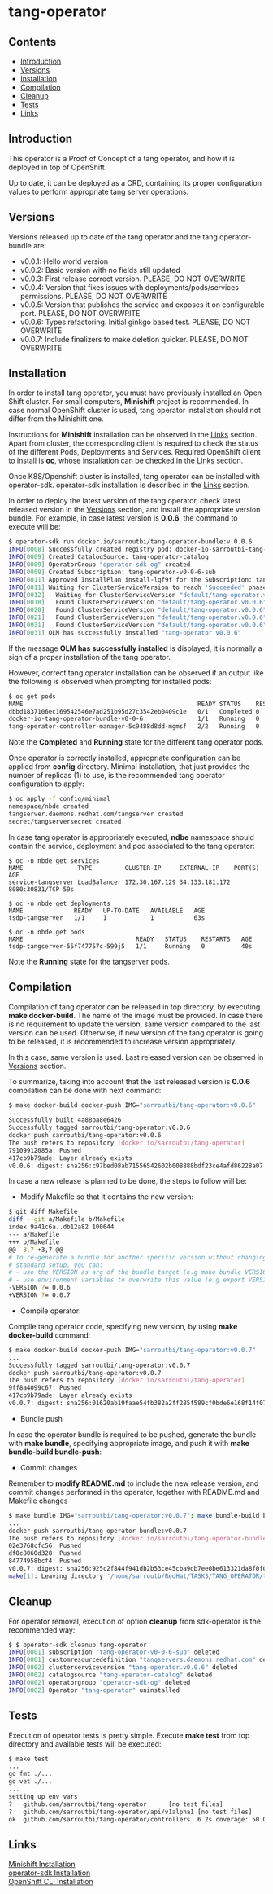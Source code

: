 # tang-operator

## Contents

- [Introduction](#specification)
- [Versions](#versions)
- [Installation](#installation)
- [Compilation](#compilation)
- [Cleanup](#cleanup)
- [Tests](#tests)
- [Links](#links)

## Introduction

This operator is a Proof of Concept of a tang operator,
and how it is deployed in top of OpenShift.

Up to date, it can be deployed as a CRD, containing its proper
configuration values to perform appropriate tang server operations.

## Versions

Versions released up to date of the tang operator and the
tang operator-bundle are:

- v0.0.1: Hello world version
- v0.0.2: Basic version with no fields still updated
- v0.0.3: First release correct version. PLEASE, DO NOT OVERWRITE
- v0.0.4: Version that fixes issues with deployments/pods/services permissions.
          PLEASE, DO NOT OVERWRITE
- v0.0.5: Version that publishes the service and exposes it on configurable port.
          PLEASE, DO NOT OVERWRITE
- v0.0.6: Types refactoring. Initial ginkgo based test.
          PLEASE, DO NOT OVERWRITE
- v0.0.7: Include finalizers to make deletion quicker.
          PLEASE, DO NOT OVERWRITE

## Installation

In order to install tang operator, you must have previously installed
an Open Shift cluster. For small computers, **Minishift** project
is recommended. In case normal OpenShift cluster is used, tang operator
installation should not differ from the Minishift one.

Instructions for **Minishift** installation can be observed
in the [Links](#links) section.
Apart from cluster, the corresponding client is required to check
the status of the different Pods, Deployments and Services. Required
OpenShift client to install is **oc**, whose installation can be
checked in the [Links](#links) section.

Once K8S/Openshift cluster is installed, tang operator can be installed
with operator-sdk.
operator-sdk installation is described in the [Links](#links) section.

In order to deploy the latest version of the tang operator, check latest released
version in the [Versions](#versions) section, and install the appropriate version
bundle. For example, in case latest version is **0.0.6**, the command to execute
will be:

```bash
$ operator-sdk run docker.io/sarroutbi/tang-operator-bundle:v.0.0.6
INFO[0008] Successfully created registry pod: docker-io-sarroutbi-tang-operator-bundle-v0-0-6
INFO[0009] Created CatalogSource: tang-operator-catalog
INFO[0009] OperatorGroup "operator-sdk-og" created
INFO[0009] Created Subscription: tang-operator-v0-0-6-sub
INFO[0011] Approved InstallPlan install-lqf9f for the Subscription: tang-operator-v0-0-6-sub
INFO[0011] Waiting for ClusterServiceVersion to reach 'Succeeded' phase
INFO[0012]   Waiting for ClusterServiceVersion "default/tang-operator.v0.0.6"
INFO[0018]   Found ClusterServiceVersion "default/tang-operator.v0.0.6" phase: Pending
INFO[0020]   Found ClusterServiceVersion "default/tang-operator.v0.0.6" phase: InstallReady
INFO[0021]   Found ClusterServiceVersion "default/tang-operator.v0.0.6" phase: Installing
INFO[0031]   Found ClusterServiceVersion "default/tang-operator.v0.0.6" phase: Succeeded
INFO[0031] OLM has successfully installed "tang-operator.v0.0.6"
```

If the message **OLM has successfully installed** is displayed, it is normally a
sign of a proper installation of the tang operator.

However, correct tang operator installation can be observed if an output like
the following is observed when prompting for installed pods:

```bash
$ oc get pods
NAME                                                READY STATUS    RESTARTS AGE
dbbd1837106ec169542546e7ad251b95d27c3542eb0409c1e   0/1   Completed 0        82s
docker-io-tang-operator-bundle-v0-0-6               1/1   Running   0        90s
tang-operator-controller-manager-5c9488d8dd-mgmsf   2/2   Running   0        52s
```

Note the **Completed** and **Running** state for the different tang operator pods.

Once operator is correctly installed, appropriate configuration can be applied
from **config** directory. Minimal installation, that just provides the number
of replicas (1) to use, is the recommended tang operator configuration to apply:

```bash
$ oc apply -f config/minimal
namespace/nbde created
tangserver.daemons.redhat.com/tangserver created
secret/tangserversecret created
```

In case tang operator is appropriately executed, **ndbe** namespace should contain
the service, deployment and pod associated to the tang operator:

```
$ oc -n nbde get services
NAME               TYPE         CLUSTER-IP     EXTERNAL-IP    PORT(S)        AGE
service-tangserver LoadBalancer 172.30.167.129 34.133.181.172 8080:30831/TCP 59s

$ oc -n nbde get deployments
NAME              READY   UP-TO-DATE   AVAILABLE   AGE
tsdp-tangserver   1/1     1            1           63s

$ oc -n nbde get pods
NAME                               READY   STATUS    RESTARTS   AGE
tsdp-tangserver-55f747757c-599j5   1/1     Running   0          40s
```

Note the **Running** state for the tangserver pods.

## Compilation

Compilation of tang operator can be released in top directory, by executing
**make docker-build**. The name of the image must be provided. In case there
is no requirement to update the version, same version compared to the last
version can be used. Otherwise, if new version of the tang operator is going
to be released, it is recommended to increase version appropriately.

In this case, same version is used. Last released version can be observed in
[Versions](#versions) section.

To summarize, taking into account that the last released version is **0.0.6**
compilation can be done with next command:

```bash
$ make docker-build docker-push IMG="sarroutbi/tang-operator:v0.0.6"
...
Successfully built 4a88ba8e6426
Successfully tagged sarroutbi/tang-operator:v0.0.6
docker push sarroutbi/tang-operator:v0.0.6
The push refers to repository [docker.io/sarroutbi/tang-operator]
79109912085a: Pushed
417cb9b79ade: Layer already exists
v0.0.6: digest: sha256:c97bed08ab71556542602b008888bdf23ce4afd86228a07 size: 739
```

In case a new release is planned to be done, the steps to follow will be:

- Modify Makefile so that it contains the new version:

```bash
$ git diff Makefile
diff --git a/Makefile b/Makefile
index 9a41c6a..db12a82 100644
--- a/Makefile
+++ b/Makefile
@@ -3,7 +3,7 @@
# To re-generate a bundle for another specific version without changing the
# standard setup, you can:
# - use the VERSION as arg of the bundle target (e.g make bundle VERSION=0.0.2)
# - use environment variables to overwrite this value (e.g export VERSION=0.0.2)
-VERSION ?= 0.0.6
+VERSION ?= 0.0.7
```

- Compile operator:

Compile tang operator code, specifying new version,
by using **make docker-build** command:

```bash
$ make docker-build docker-push IMG="sarroutbi/tang-operator:v0.0.7"
...
Successfully tagged sarroutbi/tang-operator:v0.0.7
docker push sarroutbi/tang-operator:v0.0.7
The push refers to repository [docker.io/sarroutbi/tang-operator]
9ff8a4099c67: Pushed
417cb9b79ade: Layer already exists
v0.0.7: digest: sha256:01620ab19faae54fb382a2ff285f589cf0bde6e168f14f07 size: 739
```

- Bundle push

In case the operator bundle is required to be pushed, generate
the bundle with **make bundle**, specifying appropriate image,
and push it with **make bundle-build bundle-push**:

- Commit changes

Remember to **modify README.md** to include the new release version, and commit changes
performed in the operator, together with README.md and Makefile changes

```bash
$ make bundle IMG="sarroutbi/tang-operator:v0.0.7"; make bundle-build bundle-push
...
docker push sarroutbi/tang-operator-bundle:v0.0.7
The push refers to repository [docker.io/sarroutbi/tang-operator-bundle]
02e3768cfc56: Pushed
df0c8060d328: Pushed
84774958bcf4: Pushed
v0.0.7: digest: sha256:925c2f844f941db2b53ce45cba9db7ee0be613321da8f0f05d size: 939
make[1]: Leaving directory '/home/sarroutb/RedHat/TASKS/TANG_OPERATOR/tang-operator'
```

## Cleanup

For operator removal, execution of option **cleanup** from sdk-operator is the
recommended way:

```bash
$ $ operator-sdk cleanup tang-operator
INFO[0001] subscription "tang-operator-v0-0-6-sub" deleted
INFO[0001] customresourcedefinition "tangservers.daemons.redhat.com" deleted
INFO[0002] clusterserviceversion "tang-operator.v0.0.6" deleted
INFO[0002] catalogsource "tang-operator-catalog" deleted
INFO[0002] operatorgroup "operator-sdk-og" deleted
INFO[0002] Operator "tang-operator" uninstalled
```

## Tests

Execution of operator tests is pretty simple. Execute **make test** from top directory
and available tests will be executed:

```bash
$ make test
...
go fmt ./...
go vet ./...
...
setting up env vars
?   github.com/sarroutbi/tang-operator      [no test files]
?   github.com/sarroutbi/tang-operator/api/v1alpha1 [no test files]
ok  github.com/sarroutbi/tang-operator/controllers  6.2s coverage: 50.0% of statements
```

## Links

[Minishift Installation](https://www.redhat.com/sysadmin/learn-openshift-minishift)\
[operator-sdk Installation](https://sdk.operatorframework.io/docs/building-operators/golang/installation/)\
[OpenShift CLI Installation](https://docs.openshift.com/container-platform/4.2/cli_reference/openshift_cli/getting-started-cli.html#cli-installing-cli_cli-developer-commands)
